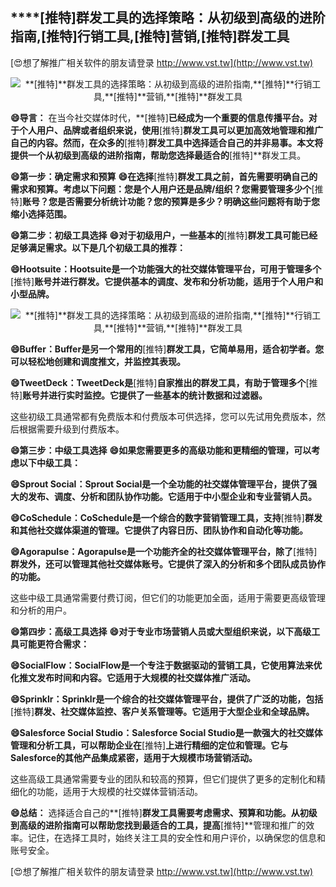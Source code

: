 ## ****[推特]**群发工具的选择策略：从初级到高级的进阶指南,**[推特]**行销工具,**[推特]**营销,**[推特]**群发工具**

[😍想了解推广相关软件的朋友请登录 http://www.vst.tw](http://www.vst.tw)

 <center><img src="https://vst.tw/MP4/tuiguang/png/2.png" alt="**[推特]**群发工具的选择策略：从初级到高级的进阶指南,**[推特]**行销工具,**[推特]**营销,**[推特]**群发工具"></center>

**😄导言：**
在当今社交媒体时代，**[推特]**已经成为一个重要的信息传播平台。对于个人用户、品牌或者组织来说，使用**[推特]**群发工具可以更加高效地管理和推广自己的内容。然而，在众多的**[推特]**群发工具中选择适合自己的并非易事。本文将提供一个从初级到高级的进阶指南，帮助您选择最适合的**[推特]**群发工具。

**😄第一步：确定需求和预算**
**😄在选择**[推特]**群发工具之前，首先需要明确自己的需求和预算。考虑以下问题：您是个人用户还是品牌/组织？您需要管理多少个**[推特]**账号？您是否需要分析统计功能？您的预算是多少？明确这些问题将有助于您缩小选择范围。**

**😄第二步：初级工具选择**
**😄对于初级用户，一些基本的**[推特]**群发工具可能已经足够满足需求。以下是几个初级工具的推荐：**

**😄Hootsuite：Hootsuite是一个功能强大的社交媒体管理平台，可用于管理多个**[推特]**账号并进行群发。它提供基本的调度、发布和分析功能，适用于个人用户和小型品牌。**

 <center><img src="https://vst.tw/MP4/tuiguang/png/8.png" alt="**[推特]**群发工具的选择策略：从初级到高级的进阶指南,**[推特]**行销工具,**[推特]**营销,**[推特]**群发工具"></center>

**😄Buffer：Buffer是另一个常用的**[推特]**群发工具，它简单易用，适合初学者。您可以轻松地创建和调度推文，并监控其表现。**

**😄TweetDeck：TweetDeck是**[推特]**自家推出的群发工具，有助于管理多个**[推特]**账号并进行实时监控。它提供了一些基本的统计数据和过滤器。**

这些初级工具通常都有免费版本和付费版本可供选择，您可以先试用免费版本，然后根据需要升级到付费版本。

**😄第三步：中级工具选择**
**😄如果您需要更多的高级功能和更精细的管理，可以考虑以下中级工具：**

**😄Sprout Social：Sprout Social是一个全功能的社交媒体管理平台，提供了强大的发布、调度、分析和团队协作功能。它适用于中小型企业和专业营销人员。**

**😄CoSchedule：CoSchedule是一个综合的数字营销管理工具，支持**[推特]**群发和其他社交媒体渠道的管理。它提供了内容日历、团队协作和自动化等功能。**

**😄Agorapulse：Agorapulse是一个功能齐全的社交媒体管理平台，除了**[推特]**群发外，还可以管理其他社交媒体账号。它提供了深入的分析和多个团队成员协作的功能。**

这些中级工具通常需要付费订阅，但它们的功能更加全面，适用于需要更高级管理和分析的用户。

**😄第四步：高级工具选择**
**😄对于专业市场营销人员或大型组织来说，以下高级工具可能更符合需求：**

**😄SocialFlow：SocialFlow是一个专注于数据驱动的营销工具，它使用算法来优化推文发布时间和内容。它适用于大规模的社交媒体推广活动。**

**😄Sprinklr：Sprinklr是一个综合的社交媒体管理平台，提供了广泛的功能，包括**[推特]**群发、社交媒体监控、客户关系管理等。它适用于大型企业和全球品牌。**

**😄Salesforce Social Studio：Salesforce Social Studio是一款强大的社交媒体管理和分析工具，可以帮助企业在**[推特]**上进行精细的定位和管理。它与Salesforce的其他产品集成紧密，适用于大规模市场营销活动。**

这些高级工具通常需要专业的团队和较高的预算，但它们提供了更多的定制化和精细化的功能，适用于大规模的社交媒体营销活动。

**😄总结：**
选择适合自己的**[推特]**群发工具需要考虑需求、预算和功能。从初级到高级的进阶指南可以帮助您找到最适合的工具，提高**[推特]**管理和推广的效率。记住，在选择工具时，始终关注工具的安全性和用户评价，以确保您的信息和账号安全。

[😍想了解推广相关软件的朋友请登录 http://www.vst.tw](http://www.vst.tw)



